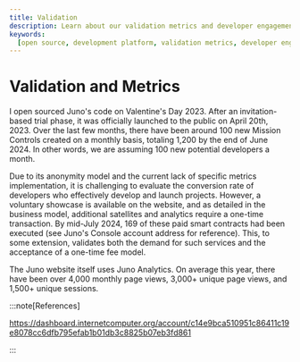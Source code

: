 ```yaml
---
title: Validation
description: Learn about our validation metrics and developer engagement.
keywords:
  [open source, development platform, validation metrics, developer engagement]
---
```


# Validation and Metrics

I open sourced Juno's code on Valentine's Day 2023. After an invitation-based trial phase, it was officially launched to the public on April 20th, 2023. Over the last few months, there have been around 100 new Mission Controls created on a monthly basis, totaling 1,200 by the end of June 2024. In other words, we are assuming 100 new potential developers a month.

Due to its anonymity model and the current lack of specific metrics implementation, it is challenging to evaluate the conversion rate of developers who effectively develop and launch projects. However, a voluntary showcase is available on the website, and as detailed in the business model, additional satellites and analytics require a one-time transaction. By mid-July 2024, 169 of these paid smart contracts had been executed (see Juno's Console account address for reference). This, to some extension, validates both the demand for such services and the acceptance of a one-time fee model.

The Juno website itself uses Juno Analytics. On average this year, there have been over 4,000 monthly page views, 3,000+ unique page views, and 1,500+ unique sessions.

:::note[References]

https://dashboard.internetcomputer.org/account/c14e9bca510951c86411c19e8078cc6dfb795efab1b01db3c8825b07eb3fd861

:::
